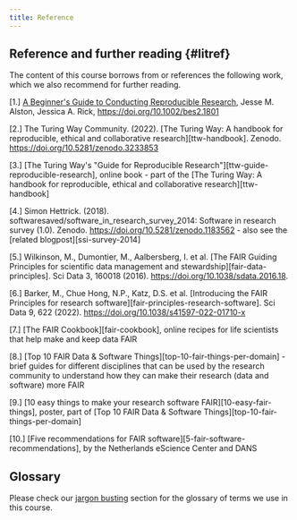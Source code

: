 ```yaml
---
title: Reference
---
```


## Reference and further reading {#litref}
The content of this course borrows from or references the following work, which we also recommend for further reading.

[1.] [A Beginner's Guide to Conducting Reproducible Research](https://esajournals.onlinelibrary.wiley.com/doi/10.1002/bes2.1801), 
Jesse M. Alston, Jessica A. Rick, https://doi.org/10.1002/bes2.1801

[2.] The Turing Way Community. (2022). [The Turing Way: A handbook for reproducible, ethical and collaborative research][ttw-handbook]. Zenodo. https://doi.org/10.5281/zenodo.3233853

[3.] [The Turing Way's "Guide for Reproducible Research"][ttw-guide-reproducible-research], online book - part of the [The Turing Way: A handbook for reproducible, ethical and collaborative research][ttw-handbook]

[4.] Simon Hettrick. (2018). softwaresaved/software_in_research_survey_2014: Software in research survey (1.0). Zenodo. https://doi.org/10.5281/zenodo.1183562 - also see the [related blogpost][ssi-survey-2014]

[5.] Wilkinson, M., Dumontier, M., Aalbersberg, I. et al. [The FAIR Guiding Principles for scientific data management and stewardship][fair-data-principles]. Sci Data 3, 160018 (2016). https://doi.org/10.1038/sdata.2016.18.

[6.] Barker, M., Chue Hong, N.P., Katz, D.S. et al. [Introducing the FAIR Principles for research software][fair-principles-research-software]. Sci Data 9, 622 (2022). https://doi.org/10.1038/s41597-022-01710-x 

[7.] [The FAIR Cookbook][fair-cookbook], online recipes for life scientists that help make and keep data FAIR

[8.] [Top 10 FAIR Data & Software Things][top-10-fair-things-per-domain] - brief guides for different disciplines that can be used by the research community to understand how they can make their research (data and software) more FAIR

[9.] [10 easy things to make your research software FAIR][10-easy-fair-things], poster, part of [Top 10 FAIR Data & Software Things][top-10-fair-things-per-domain]

[10.] [Five recommendations for FAIR software][5-fair-software-recommendations], by the Netherlands eScience Center and DANS


## Glossary

Please check our [jargon busting](episodes/00-introduction.html#jargon-busting) section for the glossary of terms we use in this course.

